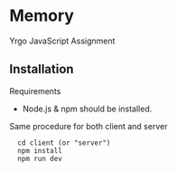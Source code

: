 # Memory

Yrgo JavaScript Assignment

## Installation

Requirements

- Node.js & npm should be installed.

Same procedure for both client and server

```
  cd client (or "server")
  npm install
  npm run dev
```
